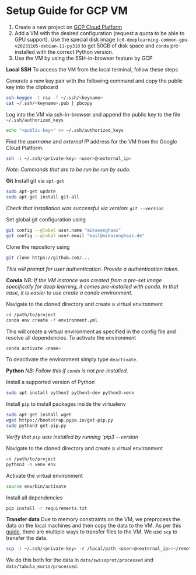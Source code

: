 # Setup Guide for GCP VM

1. Create a new project on [GCP Cloud Platform](https://console.cloud.google.com)
2. Add a VM with the desired configuration (request a quota to be able to GPU support). Use the special disk image `[c0-deeplearning-common-gpu-v20231105-debian-11-py310` to get 50GB of disk space and `conda` pre-installed with the correct Python version.
3. Use the VM by using the SSH-in-browser feature by GCP

**Local SSH**
To access the VM from the local terminal, follow these steps

Generate a new key pair with the following command and copy the public key into the clipboard

```bash
ssh-keygen -t rsa -f ~/.ssh/<keyname>
cat ~/.ssh/<keyname>.pub | pbcopy
```

Log into the VM via ssh-in-browser and append the public key to the file `~/.ssh/authorized_keys`

```bash
echo "<public-key>" >> ~/.ssh/authorized_keys
```

Find the *username* and *external IP* address for the VM from the Google Cloud Platform.

```bash
ssh -i ~/.ssh/<private-key> <user>@<external_ip>
```

*Note: Commands that are to be run be run by sudo.*

**Git**
Install git via `apt-get`

```bash
sudo apt-get update
sudo apt-get install git-all
```

*Check that installation was successful via version: `git --version`*

Set global git configuration using

```bash
git config --global user.name "mikasenghaas"
git config --global user.email "mail@mikasenghaas.de"
```

Clone the repository using

```bash
git clone https://github.com/...
```

*This will prompt for user authentication. Provide a authentication token.*

**Conda**
*NB: If the VM instance was created from a pre-set image specifically for deep learning, it comes pre-installed with conda. In that case, it is easier to use create a conda environment.*

Navigate to the cloned directory and create a virtual environment

```bash
cd /path/to/project
conda env create -f environment.yml
```

This will create a virtual environment as specified in the config file and resolve all dependencies. To activate the environment

```bash
conda activate <name>
```

To deactivate the environment simply type `deactivate`.

**Python**
*NB: Follow this if `conda` is not pre-installed.*

Install a supported version of Python

```bash
sudo apt install python3 python3-dev python3-venv
```

Install `pip` to install packages inside the virtualenv

```bash
sudo apt-get install wget
wget https://bootstrap.pypa.io/get-pip.py
sudo python3 get-pip.py
```

*Verify that `pip` was installed by running `pip3 --version*

Navigate to the cloned directory and create a virtual environment

```bash
cd /path/to/project
python3 -m venv env
```

Activate the virtual environment

```bash
source env/bin/activate
```

Install all dependencies

```bash
pip install -r requirements.txt
```

**Transfer data**
Due to memory constraints on the VM, we preprocess the data on the local machines and then copy the data to the VM.
As per this [guide](https://cloud.google.com/compute/docs/instances/transfer-files#scp), there are multiple ways to transfer files to the VM. We use `scp` to transfer the data.

```bash
scp -i ~/.ssh/<private-key> -r /local/path <user>@<external_ip>:~/remote/path
```

We do this both for the data in `data/swissprot/processed` and `data/tabula_muris/processed`.
